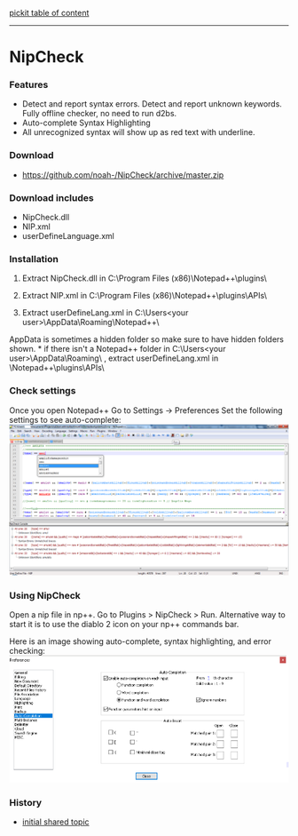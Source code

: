 [pickit table of content](https://github.com/blizzhackers/pickits/README.md)

---

# NipCheck

### Features

* Detect and report syntax errors. Detect and report unknown keywords. Fully offline checker, no need to run d2bs.
* Auto-complete Syntax Highlighting
* All unrecognized syntax will show up as red text with underline.

### Download

* <https://github.com/noah-/NipCheck/archive/master.zip>

### Download includes

* NipCheck.dll
* NIP.xml
* userDefineLanguage.xml

### Installation

1. Extract NipCheck.dll in C:\Program Files (x86)\Notepad++\plugins\

1. Extract NIP.xml in C:\Program Files (x86)\Notepad++\plugins\APIs\

1. Extract userDefineLang.xml in C:\Users\<your user>\AppData\Roaming\Notepad++\

AppData is sometimes a hidden folder so make sure to have hidden folders shown. 
\* if there isn't a Notepad++ folder in C:\Users\<your user>\AppData\Roaming\ , extract userDefineLang.xml in \Notepad++\plugins\APIs\

### Check settings

Once you open Notepad++ Go to Settings -> Preferences Set the following settings to see auto-complete:
![nipcheck1](assets/nipcheck1.png)

### Using NipCheck

Open a nip file in np++. Go to Plugins > NipCheck > Run. Alternative way to start it is to use the diablo 2 icon on your np++ commands bar.

Here is an image showing auto-complete, syntax highlighting, and error checking:
![nipcheck2](assets/nipcheck2.png)

### History

* [initial shared topic](https://web.archive.org/web/20180324041959/http://www.blizzhackers.cc:80/viewtopic.php?f=182&t=495129)
